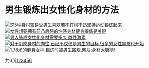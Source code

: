 # 男生锻炼出女性化身材的方法

[![这5种身材较易受男生喜欢若不在榜不妨坚持运动锻炼起来](https://i.ssjz.top/upload/1/img2.baidu.com%2fit%2fu%3d2079130641%2c710506690%26fm%3d26%26fmt%3dauto)](/tpdq/4317588/1.htm)
[![女性想要拥有前凸后翘的性感身材健身锻炼是关键](https://i.ssjz.top/upload/1/img0.baidu.com%2fit%2fu%3d544610691%2c1027095014%26fm%3d26%26fmt%3dauto)](/tpdq/4317588/1.htm)
[![男人练成女性化身材需要多久 雌性激素](https://i.ssjz.top/upload/1/img2.baidu.com%2fit%2fu%3d3637672556%2c2804804031%26fm%3d253%26fmt%3dauto%26app%3d138%26f%3dJPEG%3fw%3d500%26h%3d870)](/tpdq/4317588/1.htm)
[![对于肌肉身材的向往,已经不仅仅是男生的目标,很多的女性朋友也开始](http://qqpublic.qpic.cn/qq_public/0/0-3063564605-6D1682169E9199BED102D5426AE479C7/0?fmt=jpg&size=55&h=581&w=567&ppv=1.jpg)](/tpdq/4317588/1.htm)
[![1.78米的健身女神,锻炼时被男生围观,网友:身材太吸睛!](https://i.ssjz.top/upload/1/img0.baidu.com%2fit%2fu%3d2574561970%2c2217217108%26fm%3d26%26fmt%3dauto)](/tpdq/4317588/1.htm)

共6页[1](/tpdq/4317588/)[2](/tpdq/4317588/1.htm)[3](/tpdq/4317588/2.htm)[4](/tpdq/4317588/3.htm)[5](/tpdq/4317588/4.htm)[6](/tpdq/4317588/5.htm)

